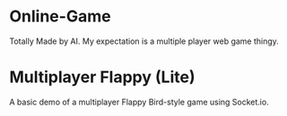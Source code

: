 # Online-Game
Totally Made by AI. My expectation is a multiple player web game thingy.

# Multiplayer Flappy (Lite)
A basic demo of a multiplayer Flappy Bird-style game using Socket.io.
